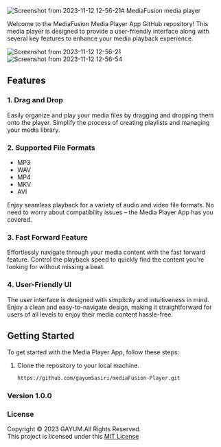 ![Screenshot from 2023-11-12 12-56-21](https://github.com/gayumSasiri/mediaFusion-Player/assets/138274096/64d737a9-aff5-41ad-8566-4e26a2ad2931)# MediaFusion media player

Welcome to the MediaFusion Media Player App GitHub repository! This media player is designed to provide a user-friendly interface along with several key features to enhance your media playback experience.

![Screenshot from 2023-11-12 12-56-21](https://github.com/gayumSasiri/mediaFusion-Player/assets/138274096/af756e34-7b1a-4a0f-b318-25aa7a428dbd)
![Screenshot from 2023-11-12 12-56-54](https://github.com/gayumSasiri/mediaFusion-Player/assets/138274096/180da7a1-2ba2-4278-b4a3-629046387f3c)


## Features

### 1. Drag and Drop

Easily organize and play your media files by dragging and dropping them onto the player. Simplify the process of creating playlists and managing your media library.

### 2. Supported File Formats

- MP3
- WAV
- MP4
- MKV
- AVI

Enjoy seamless playback for a variety of audio and video file formats. No need to worry about compatibility issues – the Media Player App has you covered.

### 3. Fast Forward Feature

Effortlessly navigate through your media content with the fast forward feature. Control the playback speed to quickly find the content you're looking for without missing a beat.

### 4. User-Friendly UI

The user interface is designed with simplicity and intuitiveness in mind. Enjoy a clean and easy-to-navigate design, making it straightforward for users of all levels to enjoy their media content hassle-free.

## Getting Started

To get started with the Media Player App, follow these steps:

1. Clone the repository to your local machine.
   ```bash
   https://github.com/gayumSasiri/mediaFusion-Player.git


### Version 1.0.0

### License
Copyright &copy; 2023 GAYUM.All Rights Reserved.<br>
This project is licensed under this [MIT License](License.txt)
